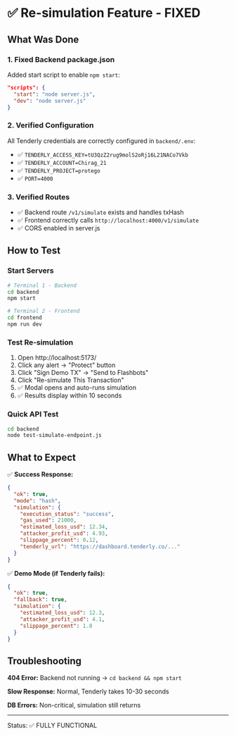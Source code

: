 # ✅ Re-simulation Feature - FIXED

## What Was Done

### 1. Fixed Backend package.json
Added start script to enable `npm start`:
```json
"scripts": {
  "start": "node server.js",
  "dev": "node server.js"
}
```

### 2. Verified Configuration
All Tenderly credentials are correctly configured in `backend/.env`:
- ✅ `TENDERLY_ACCESS_KEY=tU3QzZ2rug9molS2oRj16L21NACo7Vkb`
- ✅ `TENDERLY_ACCOUNT=Chirag_21`
- ✅ `TENDERLY_PROJECT=protego`
- ✅ `PORT=4000`

### 3. Verified Routes
- ✅ Backend route `/v1/simulate` exists and handles txHash
- ✅ Frontend correctly calls `http://localhost:4000/v1/simulate`
- ✅ CORS enabled in server.js

## How to Test

### Start Servers
```bash
# Terminal 1 - Backend
cd backend
npm start

# Terminal 2 - Frontend
cd frontend
npm run dev
```

### Test Re-simulation
1. Open http://localhost:5173/
2. Click any alert → "Protect" button
3. Click "Sign Demo TX" → "Send to Flashbots"
4. Click "Re-simulate This Transaction"
5. ✅ Modal opens and auto-runs simulation
6. ✅ Results display within 10 seconds

### Quick API Test
```bash
cd backend
node test-simulate-endpoint.js
```

## What to Expect

✅ **Success Response:**
```json
{
  "ok": true,
  "mode": "hash",
  "simulation": {
    "execution_status": "success",
    "gas_used": 21000,
    "estimated_loss_usd": 12.34,
    "attacker_profit_usd": 4.93,
    "slippage_percent": 0.12,
    "tenderly_url": "https://dashboard.tenderly.co/..."
  }
}
```

✅ **Demo Mode (if Tenderly fails):**
```json
{
  "ok": true,
  "fallback": true,
  "simulation": {
    "estimated_loss_usd": 12.3,
    "attacker_profit_usd": 4.1,
    "slippage_percent": 1.8
  }
}
```

## Troubleshooting

**404 Error:** Backend not running → `cd backend && npm start`

**Slow Response:** Normal, Tenderly takes 10-30 seconds

**DB Errors:** Non-critical, simulation still returns

---
Status: ✅ FULLY FUNCTIONAL
